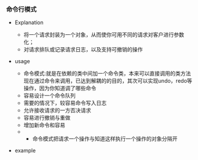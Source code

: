 ### 命令行模式
+ Explanation 
  + 将一个请求封装为一个对象，从而使你可用不同的请求对客户进行参数化；
  + 对请求排队或记录请求日志，以及支持可撤销的操作
+ usage
   * 命令模式:就是在依赖的类中间加一个命令类，本来可以直接调用的类方法现在通过命令来调用，已达到解耦的的目的，其次可以实现undo，redo等操作，因为你知道调了哪些命令
   + 容易设计一个命令队列
   + 需要的情况下，较容易命令写入日志
   + 允许接收请求的一方否决请求
   + 容易进行撤销与重做
   + 增加新命令和容易
   + * 命令模式把请求一个操作与知道这样执行一个操作的对象分隔开
    
+ example

